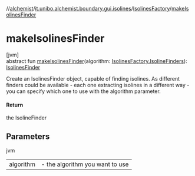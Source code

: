 //[alchemist](../../../index.md)/[it.unibo.alchemist.boundary.gui.isolines](../index.md)/[IsolinesFactory](index.md)/[makeIsolinesFinder](make-isolines-finder.md)

# makeIsolinesFinder

[jvm]\
abstract fun [makeIsolinesFinder](make-isolines-finder.md)(algorithm: [IsolinesFactory.IsolineFinders](-isoline-finders/index.md)): [IsolinesFinder](../-isolines-finder/index.md)

Create an IsolinesFinder object, capable of finding isolines. As different finders could be available - each one extracting isolines in a different way - you can specify which one to use with the algorithm parameter.

#### Return

the IsolineFinder

## Parameters

jvm

| | |
|---|---|
| algorithm | - the algorithm you want to use |
